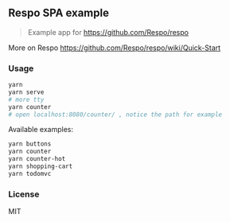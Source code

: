 
Respo SPA example
----

> Example app for https://github.com/Respo/respo

More on Respo https://github.com/Respo/respo/wiki/Quick-Start

### Usage

```bash
yarn
yarn serve
# more tty
yarn counter
# open localhost:8080/counter/ , notice the path for example
```

Available examples:

```bash
yarn buttons
yarn counter
yarn counter-hot
yarn shopping-cart
yarn todomvc
```

### License

MIT
